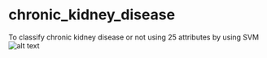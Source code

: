 # chronic_kidney_disease
To classify chronic kidney disease or not using 25 attributes by using SVM
![alt text](screenshots/image.png "Description goes here")
